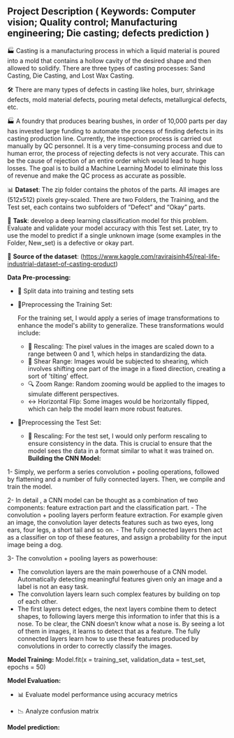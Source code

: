 
## Project Description ( Keywords: Computer vision; Quality control; Manufacturing engineering; Die casting;  defects prediction )
🏭 Casting is a manufacturing process in which a liquid material is poured into a mold that contains a hollow cavity of the desired shape and then allowed to solidify. There are three types of casting processes: Sand Casting, Die Casting, and Lost Wax Casting.

🛠️ There are many types of defects in casting like holes, burr, shrinkage defects, mold material defects, pouring metal defects, metallurgical defects, etc.

🏭 A foundry that produces bearing bushes, in order of 10,000 parts per day has invested large funding to automate the process of finding defects in its casting production line. Currently, the inspection process is carried out manually by QC personnel. It is a very time-consuming process and due to human error, the process of rejecting defects is not very accurate. This can be the cause of rejection of an entire order which would lead to huge losses. The goal is to build a Machine Learning Model to eliminate this loss of revenue and make the QC process as accurate as possible.

📊 **Dataset**: The zip folder contains the photos of the parts. All images are (512x512) pixels grey-scaled. There are two Folders, the Training, and the Test set, each contains two subfolders of “Defect” and “Okay” parts.  

📝 **Task**: develop a deep learning classification model for this problem. Evaluate and validate your model accuracy with this Test set. Later, try to use the model to predict if a single unknown image (some examples in the Folder, New_set) is a defective or okay part. 

📂 **Source of the dataset**: (https://www.kaggle.com/ravirajsinh45/real-life-industrial-dataset-of-casting-product)




**Data Pre-processing:**

- 🧩 Split data into training and testing sets

- 🧩Preprocessing the Training Set:

    For the training set, I would apply a series of image transformations to enhance the model's ability to generalize. These transformations would include:

    - 🔄 Rescaling: The pixel values in the images are scaled down to a range between 0 and 1, which helps in standardizing the data.
    - 📏 Shear Range: Images would be subjected to shearing, which involves shifting one part of the image in a fixed direction, creating a sort of 'tilting' effect.
    - 🔍 Zoom Range: Random zooming would be applied to the images to simulate different perspectives.
    - ↔️ Horizontal Flip:  Some images would be horizontally flipped, which can help the model learn more robust features.

- 🧩Preprocessing the Test Set:

    - 🔄 Rescaling: For the test set, I would only perform rescaling to ensure consistency in the data. This is crucial to ensure that the model sees the data in a format similar to what it was trained on.
  
**Building the CNN Model:**

1- Simply, we perform a series convolution + pooling operations, followed by flattening and a number of fully connected layers. Then, we compile and train the model.


2- In detail , a CNN model can be thought as a combination of two components: feature extraction part and the classification part. 
    - The convolution + pooling layers perform feature extraction. For example given an image, the convolution layer detects features such as two eyes, long ears, four legs, a short tail and so on. 
    - The fully connected layers then act as a classifier on top of these features, and assign a probability for the input image being a dog.

3- The convolution + pooling layers as powerhouse:
- The convolution layers are the main powerhouse of a CNN model. Automatically detecting meaningful features given only an image and a label is not an easy task.
- The convolution layers learn such complex features by building on top of each other. 
- The first layers detect edges, the next layers combine them to detect shapes, to following layers merge this information to infer that this is a nose. To be clear, the CNN doesn’t know what a nose is. By seeing a lot of them in images, it learns to detect that as a feature. The fully connected layers learn how to use these features produced by convolutions in order to correctly classify the images.


**Model Training:**
Model.fit(x = training_set, validation_data = test_set, epochs = 50)




**Model Evaluation:**

- 📊 Evaluate model performance using accuracy metrics

- 📉 Analyze confusion matrix

**Model prediction:**


